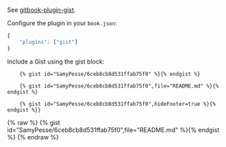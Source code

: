 See [gitbook-plugin-gist](https://www.npmjs.com/package/gitbook-plugin-gist).

Configure the plugin in your `book.json`:

```javascript
{
    "plugins": ["gist"]
}
```

Include a Gist using the gist block:


         
        {% gist id="SamyPesse/6ceb8cb8d531ffab75f0" %}{% endgist %}
         
        {% gist id="SamyPesse/6ceb8cb8d531ffab75f0",file="README.md" %}{% endgist %}
         
        {% gist id="SamyPesse/6ceb8cb8d531ffab75f0",hideFooter=true %}{% endgist %}}



{% raw %}
{% gist id="SamyPesse/6ceb8cb8d531ffab75f0",file="README.md" %}{% endgist %}
{% endraw %} 

